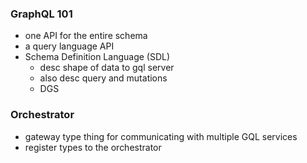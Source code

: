 ### GraphQL 101
- one API for the entire schema
- a query language API
- Schema Definition Language (SDL) 
	- desc shape of data to gql server
	- also desc query and mutations
	- DGS

### Orchestrator
- gateway type thing for communicating with multiple GQL services
- register types to the orchestrator




 